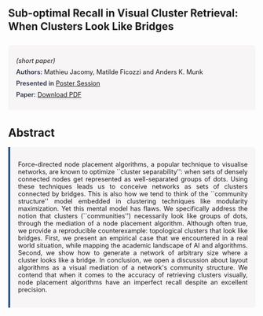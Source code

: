 
<style>    
    h2 {
        margin-top: 0;
        margin-bottom: 1.5rem;
        line-height: 1.3;
    }
    
    h3 {
        margin-top: 2rem;
        margin-bottom: 1rem;
        font-size: 1.4rem;
        font-weight:bold;
    }
    
    .metadata {
        background-color: rgba(96,24,67,0.03);
        padding: 1rem;
        font-size:0.8rem;
        border-radius: 6px;
        margin-bottom: 2rem;
    }
    
    .metadata p {
        margin: 0.5rem 0;
    }
    
    .abstract {
        text-align: justify;
        font-size:0.8rem;
        padding: 1rem;
        background-color: rgba(96,24,67,0.03);
        border-left: 4px solid #2c5282;
        border-radius: 0 6px 6px 0;
    }
    
    strong {
        color: #2d3748;
        font-weight: 600;
    }
</style>
<main role="main">
<h2>Sub-optimal Recall in Visual Cluster Retrieval: When Clusters Look Like Bridges</h2>

<section class="metadata">
<p style='font-size:0.8rem'><i>(short paper)</i></p>
<p><strong>Authors:</strong> Mathieu Jacomy, Matilde Ficozzi and Anders K. Munk</p>
<p><strong>Presented in</strong> <a href="/programme/#postersession">Poster Session</a></p>
<p><strong>Paper:</strong> <a href="https://ceur-ws.org/Vol-3834/paper5.pdf">Download PDF</a></p>
</section>

<section>
<h3>Abstract</h3>
<div class="abstract">
<p>Force-directed node placement algorithms, a popular technique to visualise networks, are known to optimize ``cluster separability'': when sets of densely connected nodes get represented as well-separated groups of dots. Using these techniques leads us to conceive networks as sets of clusters connected by bridges. This is also how we tend to think of the ``community structure'' model embedded in clustering techniques like modularity maximization. Yet this mental model has flaws. We specifically address the notion that clusters (``communities'') necessarily look like groups of dots, through the mediation of a node placement algorithm. Although often true, we provide a reproducible counterexample: topological clusters that look like bridges. First, we present an empirical case that we encountered in a real world situation, while mapping the academic landscape of AI and algorithms. Second, we show how to generate a network of arbitrary size where a cluster looks like a bridge. In conclusion, we open a discussion about layout algorithms as a visual mediation of a network's community structure. We contend that when it comes to the accuracy of retrieving clusters visually, node placement algorithms have an imperfect recall despite an excellent precision.</p>
</div>
</section>
</main>